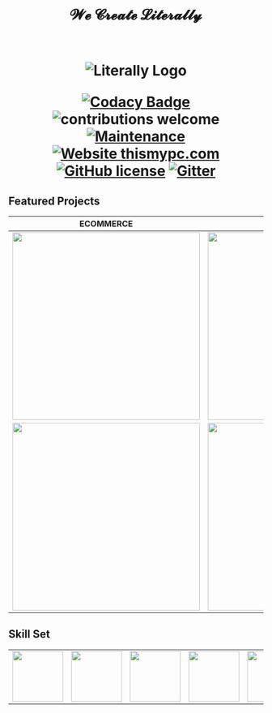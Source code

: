 <h1 align="center" > 𝓦𝓮 𝓒𝓻𝓮𝓪𝓽𝓮 𝓛𝓲𝓽𝓮𝓻𝓪𝓵𝓵𝔂 </h1> <br>

<h1 align="center">
  <img src="https://cdn.shortpixel.ai/client/q_glossy,ret_img/https://literally.co.jp/wp-content/uploads/2020/02/Literally%E3%81%AE%E3%82%B3%E3%83%94%E3%83%BC-3-e1597867262519.png" alt="Literally Logo" />
  
  <br/>
  
  [![Codacy Badge](https://api.codacy.com/project/badge/Grade/5b677e607def4466b8084eb76be4f0d7)](https://app.codacy.com/app/supunlakmal/thismypc?utm_source=github.com&utm_medium=referral&utm_content=supunlakmal/thismypc&utm_campaign=Badge_Grade_Dashboard)
![contributions welcome](https://img.shields.io/badge/contributions-welcome-brightgreen.svg?style=flat) [![Maintenance](https://img.shields.io/badge/Maintained%3F-yes-green.svg)](https://github.com/supunlakmal/thismypc/graphs/commit-activity) [![Website thismypc.com](https://img.shields.io/website-up-down-green-red/http/shields.io.svg)](http://thismypc.com/) [![GitHub license](https://img.shields.io/badge/license-MIT-blue.svg?style=flat-square)](https://github.com/supunlakmal/thismypc/blob/master/LICENSE)
[![Gitter](https://badges.gitter.im/gitterHQ/gitter.svg)](https://gitter.im/Thismypc/community)
</h1>

## Featured Projects

ECOMMERCE | WORDPRESS | HTML5 GAME | MOBILE DEVELOPMENT | CRYPTOCURRENCY
:-------------------------:|:-------------------------:|:-------------------------:|:-------------------------:|:-------------------------:
<a href="http://3.128.30.120:3000/launch"><img src="https://portfolio.literally.co.jp/wp-content/uploads/2021/01/restaurant-food-370x370.jpg" width="370"></a> | <a href="https://www.celtic-weddingrings.com/"><img src="https://portfolio.literally.co.jp/wp-content/uploads/2021/01/rings-site-370x370.jpg" width="370"></a>|<a href="https://smallpondgames.com/mahjong/3d-mahjong/"><img src="https://portfolio.literally.co.jp/wp-content/uploads/2021/01/mahjong-370x370.jpg" width="370"></a> | <a href="https://portfolio.literally.co.jp/portfolio/e-sport-tournament-app/"><img src="https://portfolio.literally.co.jp/wp-content/uploads/2021/01/GameShop-1024x1024.jpg" width="370"></a>| <a href="https://aldenplatform.io/"><img src="https://portfolio.literally.co.jp/wp-content/uploads/2021/01/Main_News@2x-370x370.jpg" width="370"></a>
<a href="https://giftforward.giftsforgood.com/register"><img src="https://portfolio.literally.co.jp/wp-content/uploads/2021/01/ecommerce-shopify-website-370x370.jpg" width="370"></a> | <a href="https://girlgaze.com/"><img src="https://portfolio.literally.co.jp/wp-content/uploads/2021/01/job-site-370x370.jpg" width="370"></a>|<a href="http://lyu-apps.herokuapp.com/games/bumper-fifa/"><img src="https://portfolio.literally.co.jp/wp-content/uploads/2021/01/lyu-game-370x370.jpg" width="370"></a> | <a href="https://apps.apple.com/it/app/spreewhere/id1462263606"><img src="https://portfolio.literally.co.jp/wp-content/uploads/2021/01/Spreewhere-Feature-370x370.jpg" width="370"></a>| <a href="https://bitwilly.com/"><img src="https://portfolio.literally.co.jp/wp-content/uploads/2021/01/Bitwilly-370x370.jpg" width="370"></a>

## Skill Set
<table>
  <tr>
    <td><img src="https://cdn2.iconfinder.com/data/icons/designer-skills/128/code-programming-javascript-software-develop-command-language-128.png" width="100"></td>
    <td><img src="https://cdn2.iconfinder.com/data/icons/designer-skills/128/code-programming-javascript-software-develop-command-language-128.png" width="100"></td>
    <td><img src="https://cdn2.iconfinder.com/data/icons/designer-skills/128/code-programming-javascript-software-develop-command-language-128.png" width="100"></td>
    <td><img src="https://cdn2.iconfinder.com/data/icons/designer-skills/128/code-programming-javascript-software-develop-command-language-128.png" width="100"></td>
    <td><img src="https://cdn2.iconfinder.com/data/icons/designer-skills/128/code-programming-javascript-software-develop-command-language-128.png" width="100"></td>
    <td><img src="https://cdn2.iconfinder.com/data/icons/designer-skills/128/code-programming-javascript-software-develop-command-language-128.png" width="100"></td>
    <td><img src="https://cdn2.iconfinder.com/data/icons/designer-skills/128/code-programming-javascript-software-develop-command-language-128.png" width="100"></td>
    <td><img src="https://cdn2.iconfinder.com/data/icons/designer-skills/128/code-programming-javascript-software-develop-command-language-128.png" width="100"></td>
    <td><img src="https://cdn2.iconfinder.com/data/icons/designer-skills/128/code-programming-javascript-software-develop-command-language-128.png" width="100"></td>
    <td><img src="https://cdn2.iconfinder.com/data/icons/designer-skills/128/code-programming-javascript-software-develop-command-language-128.png" width="100"></td>
    <td><img src="https://cdn2.iconfinder.com/data/icons/designer-skills/128/code-programming-javascript-software-develop-command-language-128.png" width="100"></td>
    <td><img src="https://cdn2.iconfinder.com/data/icons/designer-skills/128/code-programming-javascript-software-develop-command-language-128.png" width="100"></td>
    <td><img src="https://cdn2.iconfinder.com/data/icons/designer-skills/128/code-programming-javascript-software-develop-command-language-128.png" width="100"></td>
    <td><img src="https://cdn2.iconfinder.com/data/icons/designer-skills/128/code-programming-javascript-software-develop-command-language-128.png" width="100"></td>
    <td><img src="https://cdn2.iconfinder.com/data/icons/designer-skills/128/code-programming-javascript-software-develop-command-language-128.png" width="100"></td>
    <td><img src="https://cdn2.iconfinder.com/data/icons/designer-skills/128/code-programming-javascript-software-develop-command-language-128.png" width="100"></td>
    <td><img src="https://cdn2.iconfinder.com/data/icons/designer-skills/128/code-programming-javascript-software-develop-command-language-128.png" width="100"></td>
    <td><img src="https://cdn2.iconfinder.com/data/icons/designer-skills/128/code-programming-javascript-software-develop-command-language-128.png" width="100"></td>
    <td><img src="https://cdn2.iconfinder.com/data/icons/designer-skills/128/code-programming-javascript-software-develop-command-language-128.png" width="100"></td>
    <td><img src="https://cdn2.iconfinder.com/data/icons/designer-skills/128/code-programming-javascript-software-develop-command-language-128.png" width="100"></td>
    <td><img src="https://cdn2.iconfinder.com/data/icons/designer-skills/128/code-programming-javascript-software-develop-command-language-128.png" width="100"></td>
    <td><img src="https://cdn2.iconfinder.com/data/icons/designer-skills/128/code-programming-javascript-software-develop-command-language-128.png" width="100"></td>
    <td><img src="https://cdn2.iconfinder.com/data/icons/designer-skills/128/code-programming-javascript-software-develop-command-language-128.png" width="100"></td>
    <td><img src="https://cdn2.iconfinder.com/data/icons/designer-skills/128/code-programming-javascript-software-develop-command-language-128.png" width="100"></td>
    <td><img src="https://cdn2.iconfinder.com/data/icons/designer-skills/128/code-programming-javascript-software-develop-command-language-128.png" width="100"></td>
    <td><img src="https://cdn2.iconfinder.com/data/icons/designer-skills/128/code-programming-javascript-software-develop-command-language-128.png" width="100"></td>
    <td><img src="https://cdn2.iconfinder.com/data/icons/designer-skills/128/code-programming-javascript-software-develop-command-language-128.png" width="100"></td>
    
